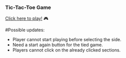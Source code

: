 ### Tic-Tac-Toe Game 

<a href="https://imcagla.github.io/imcagla.github.io-tic-tac-toe/" target="_blank" >Click here to play!</a> 🎮

#Possible updates:
  * Player cannot start playing before selecting the side.
  * Need a start again button for the tied game.
  * Players cannot click on the already clicked sections.

